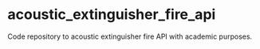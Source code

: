 # acoustic_extinguisher_fire_api
Code repository to acoustic extinguisher fire API with academic purposes.
